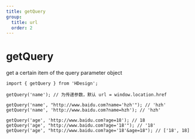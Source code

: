 ```yaml
---
title: getQuery
group:
  title: url
  order: 2
---
```


# getQuery

get a certain item of the query parameter object

```tsx ｜ pure
import { getQuery } from 'HDesign';

getQuery('name'); // 为传递参数，默认 url = window.location.href

getQuery('name', "http://www.baidu.com?name='hzh'"); // 'hzh'
getQuery('name', 'http://www.baidu.com?name=hzh'); // 'hzh'

getQuery('age', 'http://www.baidu.com?age=18'); // 18
getQuery('age', "http://www.baidu.com?age='18'"); // '18'
getQuery('age', "http://www.baidu.com?age='18'&age=18"); // ['18', 18]
```
